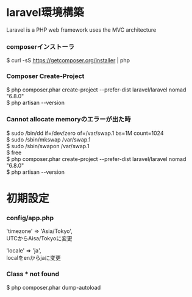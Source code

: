 # laravel環境構築
Laravel is a PHP web framework uses the MVC architecture
### composerインストーラ
$ curl -sS https://getcomposer.org/installer | php

### Composer Create-Project
$ php composer.phar create-project --prefer-dist laravel/laravel nomad "6.8.0"<br>
$ php artisan --version

### Cannot allocate memoryのエラーが出た時
$ sudo /bin/dd if=/dev/zero of=/var/swap.1 bs=1M count=1024<br>
$ sudo /sbin/mkswap /var/swap.1<br>
$ sudo /sbin/swapon /var/swap.1<br>
$ free<br>
$ php composer.phar create-project --prefer-dist laravel/laravel nomad "6.8.0"<br>
$ php artisan --version

# 初期設定
### config/app.php
'timezone' => 'Asia/Tokyo',<br>
UTCからAisa/Tokyoに変更<br>

'locale' => 'ja',<br>
localをenからjaに変更

### Class * not found
$ php composer.phar dump-autoload
